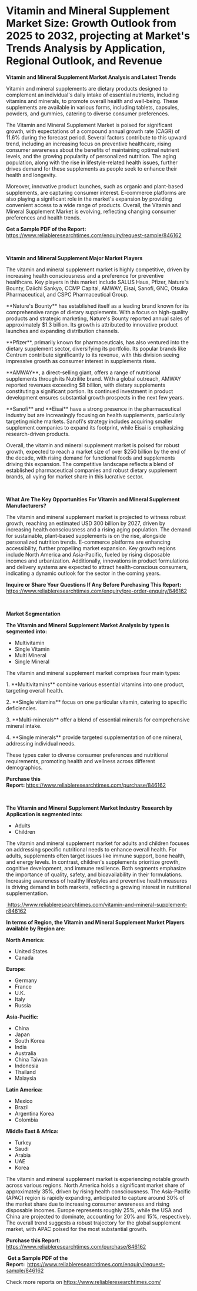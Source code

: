 <p><h1>Vitamin and Mineral Supplement Market Size: Growth Outlook from 2025 to 2032, projecting at Market's Trends Analysis by Application, Regional Outlook, and Revenue</h1></p><p><strong>Vitamin and Mineral Supplement Market Analysis and Latest Trends</strong></p>
<p><p>Vitamin and mineral supplements are dietary products designed to complement an individual's daily intake of essential nutrients, including vitamins and minerals, to promote overall health and well-being. These supplements are available in various forms, including tablets, capsules, powders, and gummies, catering to diverse consumer preferences.</p><p>The Vitamin and Mineral Supplement Market is poised for significant growth, with expectations of a compound annual growth rate (CAGR) of 11.6% during the forecast period. Several factors contribute to this upward trend, including an increasing focus on preventive healthcare, rising consumer awareness about the benefits of maintaining optimal nutrient levels, and the growing popularity of personalized nutrition. The aging population, along with the rise in lifestyle-related health issues, further drives demand for these supplements as people seek to enhance their health and longevity. </p><p>Moreover, innovative product launches, such as organic and plant-based supplements, are capturing consumer interest. E-commerce platforms are also playing a significant role in the market's expansion by providing convenient access to a wide range of products. Overall, the Vitamin and Mineral Supplement Market is evolving, reflecting changing consumer preferences and health trends.</p></p>
<p><strong>Get a Sample PDF of the Report:&nbsp;</strong> <a href="https://www.reliableresearchtimes.com/enquiry/request-sample/846162?utm_campaign=2733&utm_medium=2&utm_source=Github&utm_content=ia&utm_term=08032025&utm_id=vitamin-and-mineral-supplement">https://www.reliableresearchtimes.com/enquiry/request-sample/846162</a></p>
<p>&nbsp;</p>
<p><strong>Vitamin and Mineral Supplement Major Market Players</strong></p>
<p><p>The vitamin and mineral supplement market is highly competitive, driven by increasing health consciousness and a preference for preventive healthcare. Key players in this market include SALUS Haus, Pfizer, Nature's Bounty, Daiichi Sankyo, CCMP Capital, AMWAY, Eisai, Sanofi, GNC, Otsuka Pharmaceutical, and CSPC Pharmaceutical Group.</p><p>**Nature's Bounty** has established itself as a leading brand known for its comprehensive range of dietary supplements. With a focus on high-quality products and strategic marketing, Nature's Bounty reported annual sales of approximately $1.3 billion. Its growth is attributed to innovative product launches and expanding distribution channels.</p><p>**Pfizer**, primarily known for pharmaceuticals, has also ventured into the dietary supplement sector, diversifying its portfolio. Its popular brands like Centrum contribute significantly to its revenue, with this division seeing impressive growth as consumer interest in supplements rises. </p><p>**AMWAY**, a direct-selling giant, offers a range of nutritional supplements through its Nutrilite brand. With a global outreach, AMWAY reported revenues exceeding $8 billion, with dietary supplements constituting a significant portion. Its continued investment in product development ensures substantial growth prospects in the next few years.</p><p>**Sanofi** and **Eisai** have a strong presence in the pharmaceutical industry but are increasingly focusing on health supplements, particularly targeting niche markets. Sanofi's strategy includes acquiring smaller supplement companies to expand its footprint, while Eisai is emphasizing research-driven products.</p><p>Overall, the vitamin and mineral supplement market is poised for robust growth, expected to reach a market size of over $250 billion by the end of the decade, with rising demand for functional foods and supplements driving this expansion. The competitive landscape reflects a blend of established pharmaceutical companies and robust dietary supplement brands, all vying for market share in this lucrative sector.</p></p>
<p>&nbsp;</p>
<p><strong>What Are The Key Opportunities For Vitamin and Mineral Supplement Manufacturers?</strong></p>
<p><p>The vitamin and mineral supplement market is projected to witness robust growth, reaching an estimated USD 300 billion by 2027, driven by increasing health consciousness and a rising aging population. The demand for sustainable, plant-based supplements is on the rise, alongside personalized nutrition trends. E-commerce platforms are enhancing accessibility, further propelling market expansion. Key growth regions include North America and Asia-Pacific, fueled by rising disposable incomes and urbanization. Additionally, innovations in product formulations and delivery systems are expected to attract health-conscious consumers, indicating a dynamic outlook for the sector in the coming years.</p></p>
<p><strong>Inquire or Share Your Questions If Any Before Purchasing This Report:</strong> <a href="https://www.reliableresearchtimes.com/enquiry/pre-order-enquiry/846162?utm_campaign=2733&utm_medium=2&utm_source=Github&utm_content=ia&utm_term=08032025&utm_id=vitamin-and-mineral-supplement">https://www.reliableresearchtimes.com/enquiry/pre-order-enquiry/846162</a></p>
<p>&nbsp;</p>
<p><strong>Market Segmentation</strong></p>
<p><strong>The Vitamin and Mineral Supplement Market Analysis by types is segmented into:</strong></p>
<p><ul><li>Multivitamin</li><li>Single Vitamin</li><li>Multi Mineral</li><li>Single Mineral</li></ul></p>
<p><p>The vitamin and mineral supplement market comprises four main types: </p><p>1. **Multivitamins** combine various essential vitamins into one product, targeting overall health. </p><p>2. **Single vitamins** focus on one particular vitamin, catering to specific deficiencies. </p><p>3. **Multi-minerals** offer a blend of essential minerals for comprehensive mineral intake. </p><p>4. **Single minerals** provide targeted supplementation of one mineral, addressing individual needs. </p><p>These types cater to diverse consumer preferences and nutritional requirements, promoting health and wellness across different demographics.</p></p>
<p><strong>Purchase this Report:&nbsp;</strong><a href="https://www.reliableresearchtimes.com/purchase/846162?utm_campaign=2733&utm_medium=2&utm_source=Github&utm_content=ia&utm_term=08032025&utm_id=vitamin-and-mineral-supplement">https://www.reliableresearchtimes.com/purchase/846162</a></p>
<p>&nbsp;</p>
<p><strong>The Vitamin and Mineral Supplement Market Industry Research by Application is segmented into:</strong></p>
<p><ul><li>Adults</li><li>Children</li></ul></p>
<p><p>The vitamin and mineral supplement market for adults and children focuses on addressing specific nutritional needs to enhance overall health. For adults, supplements often target issues like immune support, bone health, and energy levels. In contrast, children's supplements prioritize growth, cognitive development, and immune resilience. Both segments emphasize the importance of quality, safety, and bioavailability in their formulations. Increasing awareness of healthy lifestyles and preventive health measures is driving demand in both markets, reflecting a growing interest in nutritional supplementation.</p></p>
<p><a href="https://www.reliableresearchtimes.com/vitamin-and-mineral-supplement-r846162?utm_campaign=2733&utm_medium=2&utm_source=Github&utm_content=ia&utm_term=08032025&utm_id=vitamin-and-mineral-supplement">&nbsp;https://www.reliableresearchtimes.com/vitamin-and-mineral-supplement-r846162</a></p>
<p><strong>In terms of Region, the Vitamin and Mineral Supplement Market Players available by Region are:</strong></p>
<p>
    <p> <strong> North America: </strong>
        <ul>
            <li>United States</li>
            <li>Canada</li>
        </ul>
        </p> 
    <p> <strong> Europe: </strong>
        <ul>
            <li>Germany</li>
            <li>France</li>
            <li>U.K.</li>
            <li>Italy</li>
            <li>Russia</li>
        </ul>
        </p> 
    <p> <strong> Asia-Pacific: </strong>
        <ul>
            <li>China</li>
            <li>Japan</li>
            <li>South Korea</li>
            <li>India</li>
            <li>Australia</li>
            <li>China Taiwan</li>
            <li>Indonesia</li>
            <li>Thailand</li>
            <li>Malaysia</li>
        </ul>
        </p> 
    <p> <strong> Latin America: </strong>
        <ul>
            <li>Mexico</li>
            <li>Brazil</li>
            <li>Argentina Korea</li>
            <li>Colombia</li>
        </ul>
        </p> 
    <p> <strong> Middle East & Africa: </strong>
        <ul>
            <li>Turkey</li>
            <li>Saudi</li>
            <li>Arabia</li>
            <li>UAE</li>
            <li>Korea</li>
        </ul>
    </p>
    </p>
<p><p>The vitamin and mineral supplement market is experiencing notable growth across various regions. North America holds a significant market share of approximately 35%, driven by rising health consciousness. The Asia-Pacific (APAC) region is rapidly expanding, anticipated to capture around 30% of the market share due to increasing consumer awareness and rising disposable incomes. Europe represents roughly 25%, while the USA and China are projected to dominate, accounting for 20% and 15%, respectively. The overall trend suggests a robust trajectory for the global supplement market, with APAC poised for the most substantial growth.</p></p>
<p><strong>Purchase this Report: </strong><a href="https://www.reliableresearchtimes.com/purchase/846162?utm_campaign=2733&utm_medium=2&utm_source=Github&utm_content=ia&utm_term=08032025&utm_id=vitamin-and-mineral-supplement">https://www.reliableresearchtimes.com/purchase/846162</a></p>
<p>&nbsp;<strong>Get a Sample PDF of the Report:&nbsp;&nbsp;</strong><a href="https://www.reliableresearchtimes.com/enquiry/request-sample/846162?utm_campaign=2733&utm_medium=2&utm_source=Github&utm_content=ia&utm_term=08032025&utm_id=vitamin-and-mineral-supplement">https://www.reliableresearchtimes.com/enquiry/request-sample/846162</a></p>
<p><strong></strong></p>
<p>Check more reports on <a href="https://www.reliableresearchtimes.com/?utm_campaign=2733&utm_medium=2&utm_source=Github&utm_content=ia&utm_term=08032025&utm_id=vitamin-and-mineral-supplement">https://www.reliableresearchtimes.com/</a></p>